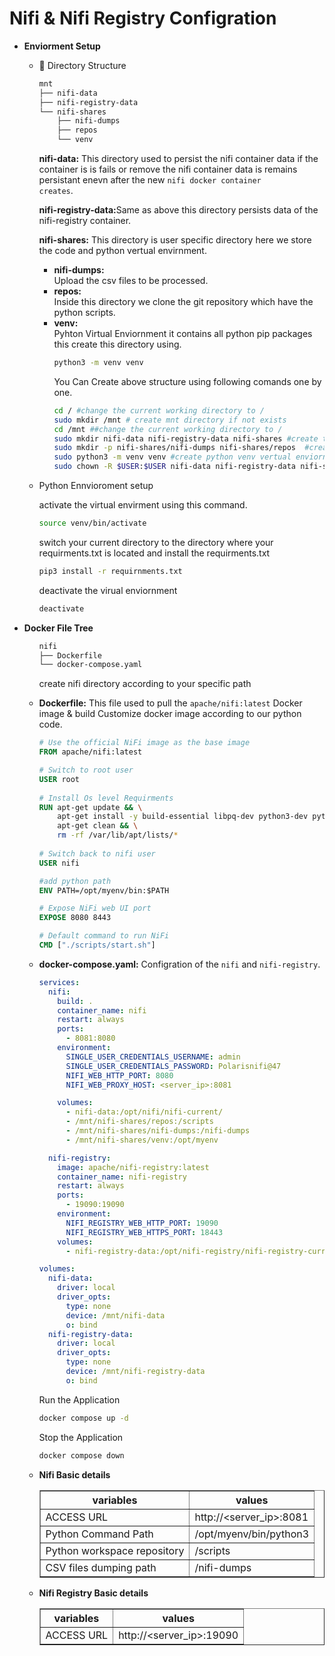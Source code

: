 <h1>Nifi & Nifi Registry Configration</h1>
<ul>
<li><b> Enviorment Setup</b></li>
<ul>
<p><li>📁 Directory Structure</p></li>

```bash
mnt
├── nifi-data
├── nifi-registry-data
└── nifi-shares
    ├── nifi-dumps
    ├── repos 
    └── venv
```

<b>nifi-data:</b> This directory used to persist the nifi container data if the container is is fails or remove the nifi container data is remains persistant enevn after the new <code>nifi docker container creates</code>.

<b>nifi-registry-data:</b>Same as above this directory persists data of the nifi-registry container.

<b>nifi-shares:</b> This directory is user specific directory here we store the code and python vertual envirnment.
<ul>
<li><b>nifi-dumps:</b></li> Upload the csv files to be processed.
<li><b>repos:</b></li> Inside this directory we clone the git repository which have the python scripts.
<li><b>venv:</b></li> Pyhton Virtual Enviornment it contains all python pip packages this create this directory using.

```bash
python3 -m venv venv
```
<p> You Can Create above structure using following comands one by one.</p>

```bash
cd / #change the current working directory to /
sudo mkdir /mnt # create mnt directory if not exists
cd /mnt ##change the current working directory to /
sudo mkdir nifi-data nifi-registry-data nifi-shares #create the nifi-data,nifi-registry-data,nifi-shares directories.
sudo mkdir -p nifi-shares/nifi-dumps nifi-shares/repos  #create the nifi-dumps,repos directories.
sudo python3 -m venv venv #create python venv vertual enviornment
sudo chown -R $USER:$USER nifi-data nifi-registry-data nifi-shares venv #change the ownership to the current user and current group.
```
</ul>

<p><li>Python Ennvioroment setup</p></li>
<p> activate the virtual envirment using this command.</p>

```bash
source venv/bin/activate
```
<p>switch your current directory to the directory where your requirments.txt is located and install the requirments.txt</p>

```bash
pip3 install -r requirnments.txt
```
<p> deactivate the virual enviornment</p>

```bash
deactivate
```

</ul>
<li><b> Docker File Tree </b> </li>
<ul>

```bash
nifi
├── Dockerfile
└── docker-compose.yaml
```
<p>create nifi directory according to your specific path</p>
<p><li> <b>Dockerfile:</b> This file used to pull the <code>apache/nifi:latest</code> Docker image & build Customize docker image according to our python code.

```Dockerfile
# Use the official NiFi image as the base image
FROM apache/nifi:latest

# Switch to root user
USER root
 
# Install Os level Requirments
RUN apt-get update && \
    apt-get install -y build-essential libpq-dev python3-dev python3 libssl-dev libffi-dev && \
    apt-get clean && \
    rm -rf /var/lib/apt/lists/*
    
# Switch back to nifi user
USER nifi

#add python path
ENV PATH=/opt/myenv/bin:$PATH

# Expose NiFi web UI port
EXPOSE 8080 8443

# Default command to run NiFi
CMD ["./scripts/start.sh"]

```
</p></li>
<p><li>
<b>docker-compose.yaml:</b> Configration of the <code>nifi</code> and <code>nifi-registry</code>.
</li></p>

```yaml
services:
  nifi:                                                         #Nifi Application
    build: .
    container_name: nifi                                        #container Name
    restart: always                                             #Restart policy
    ports:
      - 8081:8080                                               #Host_Port:Container_path ,nifi will be access over the port number 8081
    environment:
      SINGLE_USER_CREDENTIALS_USERNAME: admin                   #NIFI_username
      SINGLE_USER_CREDENTIALS_PASSWORD: Polarisnifi@47          #NIFI_Password
      NIFI_WEB_HTTP_PORT: 8080                                  #NIFI_HTTP_PORT
      NIFI_WEB_PROXY_HOST: <server_ip>:8081

    volumes:
      - nifi-data:/opt/nifi/nifi-current/                       #NIFI Application data
      - /mnt/nifi-shares/repos:/scripts                         #Git Repositories for Python Scripts
      - /mnt/nifi-shares/nifi-dumps:/nifi-dumps                 #CSV Files To be Processed
      - /mnt/nifi-shares/venv:/opt/myenv                        #Python Virtual enviorment mounted to nifi to use external python

  nifi-registry:                                                #Nifi Registry
    image: apache/nifi-registry:latest                          #Docker image for Nifi Registry
    container_name: nifi-registry                               #container Name
    restart: always                                             #Restart Policy
    ports:
      - 19090:19090                                             #Host_Port:Container_path , nifi registry will be access over the port number 19090
    environment:
      NIFI_REGISTRY_WEB_HTTP_PORT: 19090                        #Nifi Registry HTTP PORT
      NIFI_REGISTRY_WEB_HTTPS_PORT: 18443                       #Nifi Registry HTTPS PORT
    volumes:
      - nifi-registry-data:/opt/nifi-registry/nifi-registry-current/   # #NIFI Application data

volumes:
  nifi-data:
    driver: local
    driver_opts:
      type: none
      device: /mnt/nifi-data
      o: bind
  nifi-registry-data:
    driver: local
    driver_opts:
      type: none
      device: /mnt/nifi-registry-data
      o: bind
```
<p>Run the Application</p>

```bash
docker compose up -d
```

<p>Stop the Application</p>

```bash
docker compose down
```
</ul>


<ul>
<li><b>Nifi Basic details</b></li>
<table border=1>
<tr>
<th>variables</th>
<th>values</th>
</tr>
<tr>
<td>ACCESS URL</td>
<td>http://&lt;server_ip&gt;:8081</td>
</tr>
<tr>
<td>Python Command Path</td>
<td>/opt/myenv/bin/python3</td>
</tr>
<tr>
<td>Python workspace repository</td>
<td>/scripts</td>
</tr>
<tr>
<td>CSV files dumping path </td>
<td>/nifi-dumps</td>
</tr>
</table>
</ul>
<ul>
<li><b>Nifi Registry Basic details</b></li>
<table border=1>
<tr>
<th>variables</th>
<th>values</th>
</tr>
<tr>
<td>ACCESS URL</td>
<td>http://&lt;server_ip&gt;:19090</td>
</tr>
</table>

</ul>
</ul>